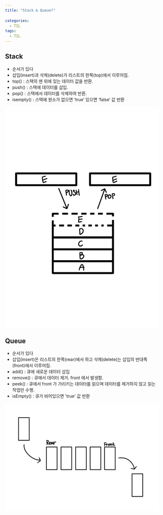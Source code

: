 ```yaml
---
title: "Stack & Queue?"

categories:
  - TIL
tags:
  - TIL
---
```


## Stack

* 순서가 있다
* 삽입(insert)과 삭제(delete)가 리스트의 한쪽(top)에서 이루어짐.
* top() : 스택의 맨 위에 있는 데이터 값을 반환.
* push() : 스택에 데이터를 삽입.
* pop() : 스택에서 데이터를 삭제하여 반환.
* isempty() : 스택에 원소가 없으면 ‘true’ 있으면 ‘false’ 값 반환

![Stack.jpeg](/assets/images/Stack.jpeg)

## Queue
* 순서가 있다
* 삽입(insert)은 리스트의 한쪽(rear)에서 하고 삭제(delete)는 삽입의 반대쪽 (front)에서 이루어짐.
* add() : 큐에 새로운 데이터 삽입
* remove() : 큐에서 데이터 제거. front 에서 발생함.
* peek() : 큐에서 front 가 가리키는 데이터를 읽으며 데이터를 제거하지 않고 읽는 작업만 수행.
* isEmpty() : 큐가 비어있으면 'true' 값 반환


![Queue.jpeg](/assets/images/Queue.jpeg)


